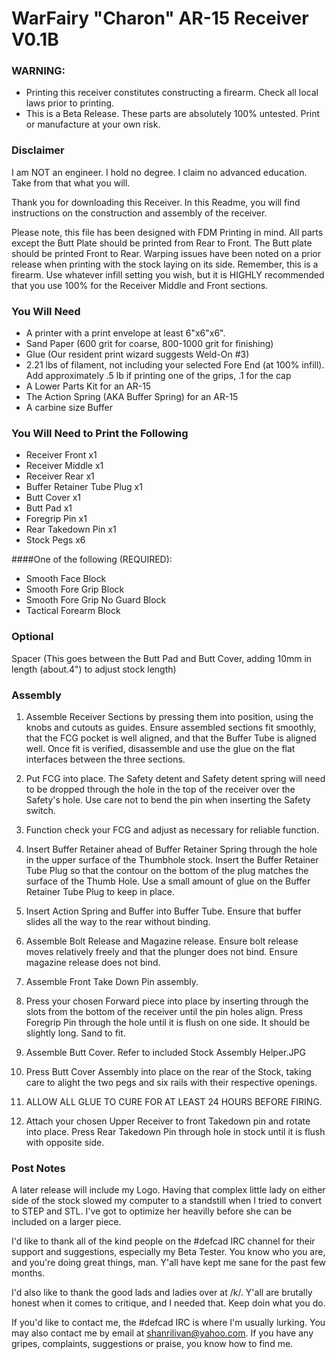 # WarFairy "Charon" AR-15 Receiver V0.1B

### WARNING: 
+ Printing this receiver constitutes constructing a firearm. Check all local laws prior to printing.
+ This is a Beta Release. These parts are absolutely 100% untested. Print or manufacture at your own risk.

### Disclaimer

I am NOT an engineer. I hold no degree. I claim no advanced education. Take from that what you will.

Thank you for downloading this Receiver. In this Readme, you will find instructions on the construction and assembly of the receiver.

Please note, this file has been designed with FDM Printing in mind. All parts except the Butt Plate should be printed from Rear to Front. The Butt plate should be printed Front to Rear. Warping issues have been noted on a prior release when printing with the stock laying on its side. Remember, this is a firearm. Use whatever infill setting you wish, but it is HIGHLY recommended that you use 100% for the Receiver Middle and Front sections.

### You Will Need
+ A printer with a print envelope at least 6"x6"x6".
+ Sand Paper (600 grit for coarse, 800-1000 grit for finishing)
+ Glue (Our resident print wizard suggests Weld-On #3)
+ 2.21 lbs of filament, not including your selected Fore End (at 100% infill). Add approximately .5 lb if printing one of the grips, .1 for the cap
+ A Lower Parts Kit for an AR-15
+ The Action Spring (AKA Buffer Spring) for an AR-15
+ A carbine size Buffer

### You Will Need to Print the Following

+ Receiver Front x1
+ Receiver Middle x1
+ Receiver Rear x1
+ Buffer Retainer Tube Plug x1
+ Butt Cover x1
+ Butt Pad x1
+ Foregrip Pin x1
+ Rear Takedown Pin x1
+ Stock Pegs x6

####One of the following (REQUIRED):
+ Smooth Face Block
+ Smooth Fore Grip Block
+ Smooth Fore Grip No Guard Block
+ Tactical Forearm Block

### Optional
Spacer (This goes between the Butt Pad and Butt Cover, adding 10mm in length (about.4") to adjust stock length)


### Assembly

1. Assemble Receiver Sections by pressing them into position, using the knobs and cutouts as guides. Ensure assembled sections fit smoothly, that the FCG pocket is well aligned, and that the Buffer Tube is aligned well. Once fit is verified, disassemble and use the glue on the flat interfaces between the three sections.

2. Put FCG into place. The Safety detent and Safety detent spring will need to be dropped through the hole in the top of the receiver over the Safety's hole. Use care not to bend the pin when inserting the Safety switch.

3. Function check your FCG and adjust as necessary for reliable function.

4. Insert Buffer Retainer ahead of Buffer Retainer Spring through the hole in the upper surface of the Thumbhole stock. Insert the Buffer Retainer Tube Plug so that the contour on the bottom of the plug matches the surface of the Thumb Hole. Use a small amount of glue on the Buffer Retainer Tube Plug to keep in place.

5. Insert Action Spring and Buffer into Buffer Tube. Ensure that buffer slides all the way to the rear without binding.

6. Assemble Bolt Release and Magazine release. Ensure bolt release moves relatively freely and that the plunger does not bind. Ensure magazine release does not bind.

7. Assemble Front Take Down Pin assembly.

8. Press your chosen Forward piece into place by inserting through the slots from the bottom of the receiver until the pin holes align. Press Foregrip Pin through the hole until it is flush on one side. It should be slightly long. Sand to fit.

9. Assemble Butt Cover. Refer to included Stock Assembly Helper.JPG

10. Press Butt Cover Assembly into place on the rear of the Stock, taking care to alight the two pegs and six rails with their respective openings.

11. ALLOW ALL GLUE TO CURE FOR AT LEAST 24 HOURS BEFORE FIRING.

12. Attach your chosen Upper Receiver to front Takedown pin and rotate into place. Press Rear Takedown Pin through hole in stock until it is flush with opposite side.



### Post Notes

A later release will include my Logo. Having that complex little lady on either side of the stock slowed my computer to a standstill when I tried to convert to STEP and STL. I've got to optimize her heavilly before she can be included on a larger piece.

I'd like to thank all of the kind people on the #defcad IRC channel for their support and suggestions, especially my Beta Tester. You know who you are, and you're doing great things, man. Y'all have kept me sane for the past few months.

I'd also like to thank the good lads and ladies over at /k/. Y'all are brutally honest when it comes to critique, and I needed that. Keep doin what you do.

If you'd like to contact me, the #defcad IRC is where I'm usually lurking. You may also contact me by email at shanrilivan@yahoo.com. If you have any gripes, complaints, suggestions or praise, you know how to find me.
